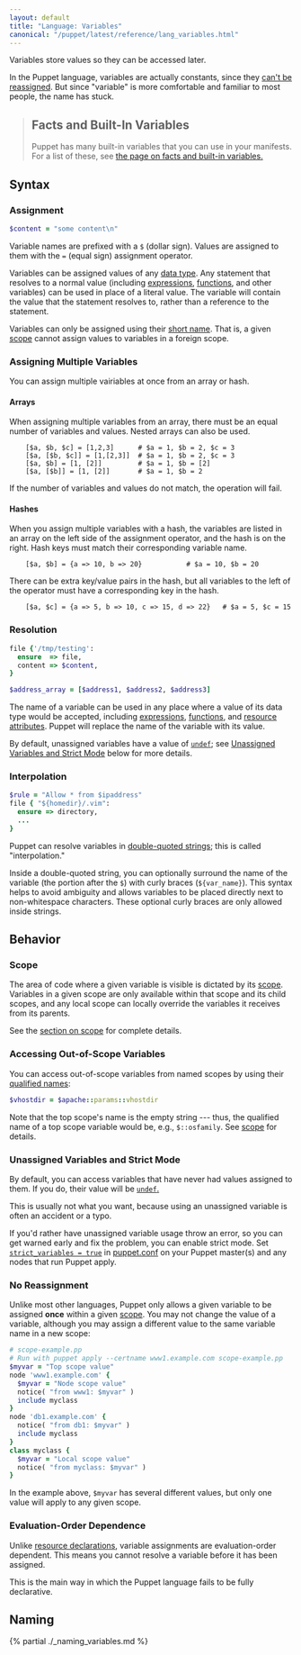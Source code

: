 ```yaml
---
layout: default
title: "Language: Variables"
canonical: "/puppet/latest/reference/lang_variables.html"
---
```



[expressions]: ./lang_expressions.html
[acceptable]: ./lang_reserved.html#variables
[reserved]: ./lang_reserved.html#reserved-variable-names
[datatype]: ./lang_data.html
[double_quote]: ./lang_data_string.html#double-quoted-strings
[functions]: ./lang_functions.html
[resource]: ./lang_resources.html
[scope]: ./lang_scope.html
[undef]: ./lang_data_undef.html
[strict_variables]: ./configuration.html#strictvariables
[puppet.conf]: ./config_file_main.html


 <a id="facts"><a id="trusted-node-data"><a id="agent-set-variables"><a id="master-set-variables"><a id="parser-set-variables">

Variables store values so they can be accessed later.

In the Puppet language, variables are actually constants, since they [can't be reassigned](#no-reassignment). But since "variable" is more comfortable and familiar to most people, the name has stuck.

> Facts and Built-In Variables
> -----
>
> Puppet has many built-in variables that you can use in your manifests. For a list of these, see [the page on facts and built-in variables.](./lang_facts_and_builtin_vars.html)

Syntax
-----

### Assignment

~~~ ruby
$content = "some content\n"
~~~

Variable names are prefixed with a `$` (dollar sign). Values are assigned to them with the `=` (equal sign) assignment operator.

Variables can be assigned values of any [data type][datatype]. Any statement that resolves to a normal value (including [expressions][], [functions][], and other variables) can be used in place of a literal value. The variable will contain the value that the statement resolves to, rather than a reference to the statement.

Variables can only be assigned using their [short name](#naming). That is, a given [scope][] cannot assign values to variables in a foreign scope.

### Assigning Multiple Variables

You can assign multiple vairiables at once from an array or hash. 

#### Arrays 

When assigning multiple variables from an array, there must be an equal number of variables and values. Nested arrays can also be used.

~~~
    [$a, $b, $c] = [1,2,3]      # $a = 1, $b = 2, $c = 3
    [$a, [$b, $c]] = [1,[2,3]]  # $a = 1, $b = 2, $c = 3
    [$a, $b] = [1, [2]]         # $a = 1, $b = [2]
    [$a, [$b]] = [1, [2]]       # $a = 1, $b = 2
~~~

If the number of variables and values do not match, the operation will fail.

#### Hashes

When you assign multiple variables with a hash, the variables are listed in an array on the left side of the assignment operator, and the hash is on the right. Hash keys must match their corresponding variable name. 

~~~
    [$a, $b] = {a => 10, b => 20}           # $a = 10, $b = 20
~~~

There can be extra key/value pairs in the hash, but all variables to the left of the operator must have a corresponding key in the hash. 

~~~
    [$a, $c] = {a => 5, b => 10, c => 15, d => 22}   # $a = 5, $c = 15
~~~

### Resolution

~~~ ruby
file {'/tmp/testing':
  ensure  => file,
  content => $content,
}

$address_array = [$address1, $address2, $address3]
~~~

The name of a variable can be used in any place where a value of its data type would be accepted, including [expressions][], [functions][], and [resource attributes][resource]. Puppet will replace the name of the variable with its value.

By default, unassigned variables have a value of [`undef`][undef]; see [Unassigned Variables and Strict Mode](#unassigned-variables-and-strict-mode) below for more details.

### Interpolation

~~~ ruby
$rule = "Allow * from $ipaddress"
file { "${homedir}/.vim":
  ensure => directory,
  ...
}
~~~

Puppet can resolve variables in [double-quoted strings][double_quote]; this is called "interpolation."

Inside a double-quoted string, you can optionally surround the name of the variable (the portion after the `$`) with curly braces (`${var_name}`). This syntax helps to avoid ambiguity and allows variables to be placed directly next to non-whitespace characters. These optional curly braces are only allowed inside strings.

Behavior
-----

### Scope

The area of code where a given variable is visible is dictated by its [scope][]. Variables in a given scope are only available within that scope and its child scopes, and any local scope can locally override the variables it receives from its parents.

See the [section on scope][scope] for complete details.

### Accessing Out-of-Scope Variables

You can access out-of-scope variables from named scopes by using their [qualified names](#naming):

~~~ ruby
$vhostdir = $apache::params::vhostdir
~~~

Note that the top scope's name is the empty string --- thus, the qualified name of a top scope variable would be, e.g., `$::osfamily`. See [scope][] for details.

### Unassigned Variables and Strict Mode

By default, you can access variables that have never had values assigned to them. If you do, their value will be [`undef`.][undef]

This is usually not what you want, because using an unassigned variable is often an accident or a typo.

If you'd rather have unassigned variable usage throw an error, so you can get warned early and fix the problem, you can enable strict mode. Set [`strict_variables = true`][strict_variables] in [puppet.conf][] on your Puppet master(s) and any nodes that run Puppet apply.

### No Reassignment

Unlike most other languages, Puppet only allows a given variable to be assigned **once** within a given [scope][]. You may not change the value of a variable, although you may assign a different value to the same variable name in a new scope:

~~~ ruby
# scope-example.pp
# Run with puppet apply --certname www1.example.com scope-example.pp
$myvar = "Top scope value"
node 'www1.example.com' {
  $myvar = "Node scope value"
  notice( "from www1: $myvar" )
  include myclass
}
node 'db1.example.com' {
  notice( "from db1: $myvar" )
  include myclass
}
class myclass {
  $myvar = "Local scope value"
  notice( "from myclass: $myvar" )
}
~~~

In the example above, `$myvar` has several different values, but only one value will apply to any given scope.

### Evaluation-Order Dependence

Unlike [resource declarations][resource], variable assignments are evaluation-order dependent. This means you cannot resolve a variable before it has been assigned.

This is the main way in which the Puppet language fails to be fully declarative.



Naming
-----

{% partial ./_naming_variables.md %}
